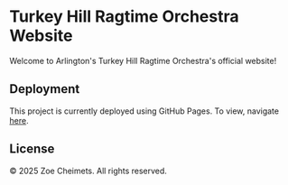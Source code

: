 # Turkey Hill Ragtime Orchestra Website
Welcome to Arlington's Turkey Hill Ragtime Orchestra's official website!

## Deployment
This project is currently deployed using GitHub Pages. 
To view, navigate [here](https://turkey-hill-ragtime-orchestra.vercel.app/).

## License
&copy; 2025 Zoe Cheimets. All rights reserved.
